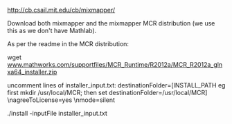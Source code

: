 http://cb.csail.mit.edu/cb/mixmapper/

Download both mixmapper and the mixmapper MCR distribution (we use this as we don't have Mathlab).

As per  the readme in the MCR distribution:

wget www.mathworks.com/supportfiles/MCR_Runtime/R2012a/MCR_R2012a_glnxa64_installer.zip

uncomment lines of installer_input.txt:
destinationFolder=[INSTALL_PATH eg first mkdir /usr/local/MCR; then set destinationFolder=/usr/local/MCR]
\nagreeToLicense=yes
\nmode=silent
 
./install -inputFile installer_input.txt



